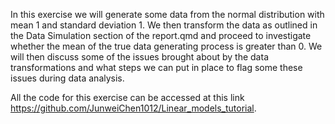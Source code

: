 In this exercise we will generate some data from the normal distribution with mean 1 and standard  deviation 1. 
We then transform the data as outlined in the Data Simulation section of the report.qmd and proceed to investigate whether the mean of the true data generating process is greater than 0. We will then discuss some of the issues brought about by the data transformations and what steps we can put in place to flag some these issues during data analysis.

All the code for this exercise can be accessed at this link https://github.com/JunweiChen1012/Linear_models_tutorial.
